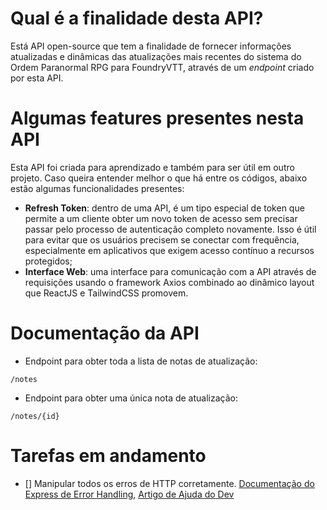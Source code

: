 # Qual é a finalidade desta API?

Está API open-source que tem a finalidade de fornecer informações atualizadas e dinâmicas
das atualizações mais recentes do sistema do Ordem Paranormal RPG para FoundryVTT, através
de um _endpoint_ criado por esta API.

# Algumas features presentes nesta API

Esta API foi criada para aprendizado e também para ser útil em outro projeto. Caso queira
entender melhor o que há entre os códigos, abaixo estão algumas funcionalidades presentes:

- **Refresh Token**: dentro de uma API, é um tipo especial de token que permite a um cliente
  obter um novo token de acesso sem precisar passar pelo processo de autenticação completo
  novamente. Isso é útil para evitar que os usuários precisem se conectar com frequência,
  especialmente em aplicativos que exigem acesso contínuo a recursos protegidos;
- **Interface Web**: uma interface para comunicação com a API através de requisições
  usando o framework Axios combinado ao dinâmico layout que ReactJS e TailwindCSS promovem.

# Documentação da API

- Endpoint para obter toda a lista de notas de atualização:

```
/notes
```

- Endpoint para obter uma única nota de atualização:

```
/notes/{id}
```

# Tarefas em andamento

- [] Manipular todos os erros de HTTP corretamente. [Documentação do Express de Error Handling](https://expressjs.com/en/guide/error-handling.html), [Artigo de Ajuda do Dev](https://dev.to/oieduardorabelo/express-entendendo-o-tratamento-de-erros-em-express-fg6)
